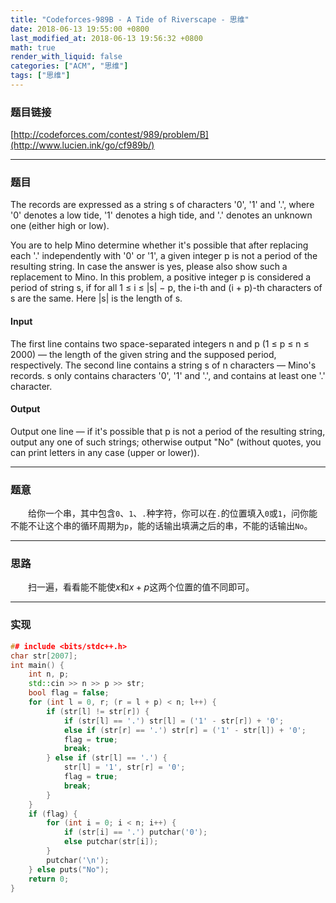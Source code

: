 ```yaml
---
title: "Codeforces-989B - A Tide of Riverscape - 思维"
date: 2018-06-13 19:55:00 +0800
last_modified_at: 2018-06-13 19:56:32 +0800
math: true
render_with_liquid: false
categories: ["ACM", "思维"]
tags: ["思维"]
---
```


### 题目链接

[http://codeforces.com/contest/989/problem/B](http://www.lucien.ink/go/cf989b/)

---
### 题目

The records are expressed as a string s of characters '0', '1' and '.', where '0' denotes a low tide, '1' denotes a high tide, and '.' denotes an unknown one (either high or low).

You are to help Mino determine whether it's possible that after replacing each '.' independently with '0' or '1', a given integer p is not a period of the resulting string. In case the answer is yes, please also show such a replacement to Mino.
In this problem, a positive integer p is considered a period of string s, if for all 1 ≤ i ≤ |s| − p, the i-th and (i + p)-th characters of s are the same. Here |s| is the length of s.
#### Input
The first line contains two space-separated integers n and p (1 ≤ p ≤ n ≤ 2000) — the length of the given string and the supposed period, respectively.
The second line contains a string s of n characters — Mino's records. s only contains characters '0', '1' and '.', and contains at least one '.' character.
#### Output
Output one line — if it's possible that p is not a period of the resulting string, output any one of such strings; otherwise output "No" (without quotes, you can print letters in any case (upper or lower)).

---
### 题意

&emsp;&emsp;给你一个串，其中包含`0`、`1`、`.`种字符，你可以在`.`的位置填入`0`或`1`，问你能不能不让这个串的循环周期为`p`，能的话输出填满之后的串，不能的话输出`No`。

---
### 思路

&emsp;&emsp;扫一遍，看看能不能使$x$和$x+p$这两个位置的值不同即可。

---
### 实现

```cpp
## include <bits/stdc++.h>
char str[2007];
int main() {
	int n, p;
	std::cin >> n >> p >> str;
	bool flag = false;
	for (int l = 0, r; (r = l + p) < n; l++) {
	    if (str[l] != str[r]) {
	        if (str[l] == '.') str[l] = ('1' - str[r]) + '0';
	        else if (str[r] == '.') str[r] = ('1' - str[l]) + '0';
	        flag = true;
	        break;
	    } else if (str[l] == '.') {
	        str[l] = '1', str[r] = '0';
	        flag = true;
	        break;
	    }
	}
	if (flag) {
        for (int i = 0; i < n; i++) {
            if (str[i] == '.') putchar('0');
            else putchar(str[i]);
        }
        putchar('\n');
    } else puts("No");
	return 0;
}
```